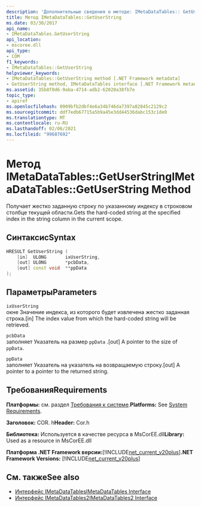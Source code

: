```yaml
---
description: 'Дополнительные сведения о методе: IMetaDataTables:: GetUserString'
title: Метод IMetaDataTables::GetUserString
ms.date: 03/30/2017
api_name:
- IMetaDataTables.GetUserString
api_location:
- mscoree.dll
api_type:
- COM
f1_keywords:
- IMetaDataTables::GetUserString
helpviewer_keywords:
- IMetaDataTables::GetUserString method [.NET Framework metadata]
- GetUserString method, IMetaDataTables interface [.NET Framework metadata]
ms.assetid: 35b8f0d6-9aba-4714-adb2-62020a38fb7e
topic_type:
- apiref
ms.openlocfilehash: 0909bfb2dbf4e6a34b746da7397a82845c2129c2
ms.sourcegitcommit: ddf7edb67715a5b9a45e3dd44536dabc153c1de0
ms.translationtype: MT
ms.contentlocale: ru-RU
ms.lasthandoff: 02/06/2021
ms.locfileid: "99687692"
---
```

# <a name="imetadatatablesgetuserstring-method"></a><span data-ttu-id="ac007-103">Метод IMetaDataTables::GetUserString</span><span class="sxs-lookup"><span data-stu-id="ac007-103">IMetaDataTables::GetUserString Method</span></span>

<span data-ttu-id="ac007-104">Получает жестко заданную строку по указанному индексу в строковом столбце текущей области.</span><span class="sxs-lookup"><span data-stu-id="ac007-104">Gets the hard-coded string at the specified index in the string column in the current scope.</span></span>

## <a name="syntax"></a><span data-ttu-id="ac007-105">Синтаксис</span><span class="sxs-lookup"><span data-stu-id="ac007-105">Syntax</span></span>

```cpp
HRESULT GetUserString (
    [in]  ULONG       ixUserString,
    [out] ULONG       *pcbData,
    [out] const void  **ppData
);
```

## <a name="parameters"></a><span data-ttu-id="ac007-106">Параметры</span><span class="sxs-lookup"><span data-stu-id="ac007-106">Parameters</span></span>

`ixUserString`\
<span data-ttu-id="ac007-107">окне Значение индекса, из которого будет извлечена жестко заданная строка.</span><span class="sxs-lookup"><span data-stu-id="ac007-107">[in] The index value from which the hard-coded string will be retrieved.</span></span>

`pcbData`\
<span data-ttu-id="ac007-108">заполняет Указатель на размер `ppData` .</span><span class="sxs-lookup"><span data-stu-id="ac007-108">[out] A pointer to the size of `ppData`.</span></span>

`ppData`\
<span data-ttu-id="ac007-109">заполняет Указатель на указатель на возвращаемую строку.</span><span class="sxs-lookup"><span data-stu-id="ac007-109">[out] A pointer to a pointer to the returned string.</span></span>

## <a name="requirements"></a><span data-ttu-id="ac007-110">Требования</span><span class="sxs-lookup"><span data-stu-id="ac007-110">Requirements</span></span>

<span data-ttu-id="ac007-111">**Платформы:** см. раздел [Требования к системе](../../get-started/system-requirements.md).</span><span class="sxs-lookup"><span data-stu-id="ac007-111">**Platforms:** See [System Requirements](../../get-started/system-requirements.md).</span></span>

<span data-ttu-id="ac007-112">**Заголовок:** COR. h</span><span class="sxs-lookup"><span data-stu-id="ac007-112">**Header:** Cor.h</span></span>

<span data-ttu-id="ac007-113">**Библиотека:** Используется в качестве ресурса в MsCorEE.dll</span><span class="sxs-lookup"><span data-stu-id="ac007-113">**Library:** Used as a resource in MsCorEE.dll</span></span>

<span data-ttu-id="ac007-114">**Платформа .NET Framework версии:**[!INCLUDE[net_current_v20plus](../../../../includes/net-current-v20plus-md.md)]</span><span class="sxs-lookup"><span data-stu-id="ac007-114">**.NET Framework Versions:** [!INCLUDE[net_current_v20plus](../../../../includes/net-current-v20plus-md.md)]</span></span>

## <a name="see-also"></a><span data-ttu-id="ac007-115">См. также</span><span class="sxs-lookup"><span data-stu-id="ac007-115">See also</span></span>

- [<span data-ttu-id="ac007-116">Интерфейс IMetaDataTables</span><span class="sxs-lookup"><span data-stu-id="ac007-116">IMetaDataTables Interface</span></span>](imetadatatables-interface.md)
- [<span data-ttu-id="ac007-117">Интерфейс IMetaDataTables2</span><span class="sxs-lookup"><span data-stu-id="ac007-117">IMetaDataTables2 Interface</span></span>](imetadatatables2-interface.md)
